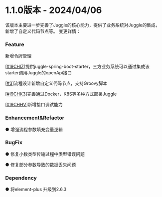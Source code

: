 # 1.1.0版本 - 2024/04/06

该版本主要进一步完善了Juggle的核心能力，提供了业务系统对Juggle的集成，新增了自定义代码节点等。
变更详情：

### Feature

新增令牌管理

[[#I9CHIZ](https://gitee.com/Somta/Juggle/issues/I9CHIZ)]提供juggle-spring-boot-starter，三方业务系统可以通过集成该starter调用Juggle的openApi接口

[[#3](https://github.com/somta/Juggle/issues/3)]流程设计新增自定义代码节点，支持Groovy脚本

[[#I9CHK3](https://gitee.com/Somta/Juggle/issues/I9CHK3)]完善通过Docker，K8S等多种方式部署Juggle

[[#I9CHHV](https://gitee.com/Somta/Juggle/issues/I9CHHV)]新增接口调试能力

### Enhancement&Refactor

● 增强流程参数填充变量逻辑

### BugFix

● 修复小数类型传输过程中类型错误问题

● 修复部分参数导致的数据丢失问题

### Dependency

● 将element-plus 升级到2.6.3